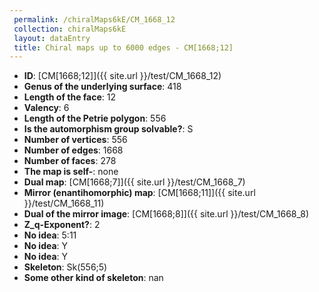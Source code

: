 ```yaml
--- 
 permalink: /chiralMaps6kE/CM_1668_12 
 collection: chiralMaps6kE
 layout: dataEntry
 title: Chiral maps up to 6000 edges - CM[1668;12]
---
```


- **ID**: [CM[1668;12]]({{ site.url }}/test/CM_1668_12)
- **Genus of the underlying surface**: 418
- **Length of the face**: 12
- **Valency**: 6
- **Length of the Petrie polygon**: 556
- **Is the automorphism group solvable?**: S
- **Number of vertices**: 556
- **Number of edges**: 1668
- **Number of faces**: 278
- **The map is self-**: none
- **Dual map**: [CM[1668;7]]({{ site.url }}/test/CM_1668_7)
- **Mirror (enantihomorphic) map**: [CM[1668;11]]({{ site.url }}/test/CM_1668_11)
- **Dual of the mirror image**: [CM[1668;8]]({{ site.url }}/test/CM_1668_8)
- **Z_q-Exponent?**: 2
- **No idea**:  5:11
- **No idea**: Y
- **No idea**: Y
- **Skeleton**: Sk(556;5)
- **Some other kind of skeleton**: nan
